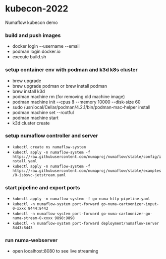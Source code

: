 # kubecon-2022
Numaflow kubecon demo


### build and push images
- docker login --username <dockerhubusername> --email <email>
- podman login docker.io
- execute build.sh
### setup container env with podman and k3d k8s cluster
- brew upgrade
- brew upgrade podman or brew install podman
- brew install k3d
- podman machine rm (for removing old machine image)
- podman machine init --cpus 8 --memory 10000 --disk-size 60
- sudo /usr/local/Cellar/podman/4.2.1/bin/podman-mac-helper install
- podman machine set --rootful
- podman machine start
- k3d cluster create

### setup numaflow controller and server
- `kubectl create ns numaflow-system`
- `kubectl apply -n numaflow-system -f https://raw.githubusercontent.com/numaproj/numaflow/stable/config/install.yaml`
- `kubectl apply -n numaflow-system -f https://raw.githubusercontent.com/numaproj/numaflow/stable/examples/0-isbsvc-jetstream.yaml`

### start pipeline and export ports
- `kubectl apply -n numaflow-system -f go-numa-http-pipeline.yaml`
- `kubectl -n numaflow-system port-forward go-numa-cartoonizer-input-0-xxxx 8444:8443`
- `kubectl -n numaflow-system port-forward go-numa-cartoonizer-go-numa-stream-0-xxxx 9898:9898`
- `kubectl -n numaflow-system port-forward deployment/numaflow-server 8443:8443`

### run numa-webserver
- open localhost:8080 to see live streaming